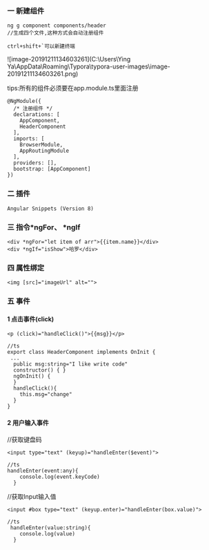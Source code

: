 ### 一 新建组件

```
ng g component components/header
//生成四个文件,这种方式会自动注册组件
```

```
ctrl+shift+`可以新建终端
```

![image-20191211134603261](C:\Users\Ying Ya\AppData\Roaming\Typora\typora-user-images\image-20191211134603261.png)



tips:所有的组件必须要在app.module.ts里面注册

```
@NgModule({
  /* 注册组件 */
  declarations: [
    AppComponent,
    HeaderComponent
  ],
  imports: [
    BrowserModule,
    AppRoutingModule
  ],
  providers: [],
  bootstrap: [AppComponent]
})
```

### 二 插件

```
Angular Snippets (Version 8)
```

### 三 指令*ngFor、 *ngIf

```
<div *ngFor="let item of arr">{{item.name}}</div>
<div *ngIf="isShow">哈罗</div>
```

### 四 属性绑定

```
<img [src]="imageUrl" alt="">
```

### 五 事件

#### 1 点击事件(click)

```
<p (click)="handleClick()">{{msg}}</p>
```

```
//ts
export class HeaderComponent implements OnInit {
 ...
  public msg:string="I like write code"
  constructor() { }
  ngOnInit() {
  }
  handleClick(){
    this.msg="change"
  }
}
```

#### 2 用户输入事件

//获取键盘码

```
<input type="text" (keyup)="handleEnter($event)">
```

```
//ts
handleEnter(event:any){
    console.log(event.keyCode)
  }
```

//获取Input输入值

```
<input #box type="text" (keyup.enter)="handleEnter(box.value)">
```

```
//ts
 handleEnter(value:string){
    console.log(value)
  }
```



